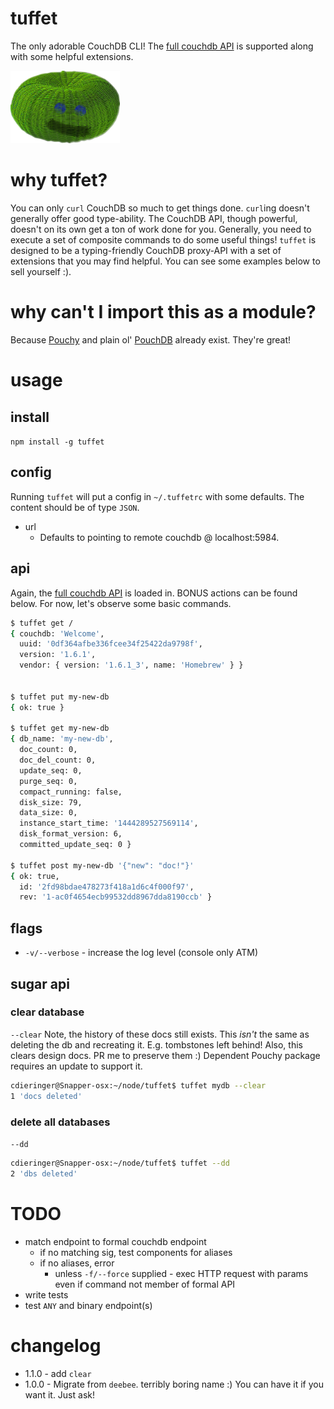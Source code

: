 # tuffet
The only adorable CouchDB CLI!  The [full couchdb API](http://docs.couchdb.org/en/latest/http-api.html) is supported along with some helpful extensions.

<img src="https://raw.githubusercontent.com/cdaringe/tuffet/master/tuffet.png" width="175">

# why tuffet?
You can only `curl` CouchDB so much to get things done.  `curl`ing doesn't generally offer good type-ability.  The CouchDB API, though powerful, doesn't on its own get a ton of work done for you.  Generally, you need to execute a set of composite commands to do some useful things!  `tuffet` is designed to be a typing-friendly CouchDB proxy-API with a set of extensions that you may find helpful.  You can see some examples below to sell yourself :).

# why can't I import this as a module?
Because [Pouchy](https://www.npmjs.com/package/pouchy) and plain ol' [PouchDB](https://www.npmjs.com/package/pouchdb) already exist.  They're great!

# usage

## install
`npm install -g tuffet`

## config
Running `tuffet` will put a config in `~/.tuffetrc` with some defaults.  The content should be of type `JSON`.

- url
    - Defaults to pointing to remote couchdb @ localhost:5984.

## api
Again, the [full couchdb API](http://docs.couchdb.org/en/latest/http-api.html) is loaded in.  BONUS actions can be found below.  For now, let's observe some basic commands.

```bash
$ tuffet get /
{ couchdb: 'Welcome',
  uuid: '0df364afbe336fcee34f25422da9798f',
  version: '1.6.1',
  vendor: { version: '1.6.1_3', name: 'Homebrew' } }


$ tuffet put my-new-db
{ ok: true }

$ tuffet get my-new-db
{ db_name: 'my-new-db',
  doc_count: 0,
  doc_del_count: 0,
  update_seq: 0,
  purge_seq: 0,
  compact_running: false,
  disk_size: 79,
  data_size: 0,
  instance_start_time: '1444289527569114',
  disk_format_version: 6,
  committed_update_seq: 0 }

$ tuffet post my-new-db '{"new": "doc!"}'
{ ok: true,
  id: '2fd98bdae478273f418a1d6c4f000f97',
  rev: '1-ac0f4654ecb99532dd8967dda8190ccb' }

```

## flags
- `-v/--verbose` - increase the log level (console only ATM)


## sugar api

### clear database
`--clear`
Note, the history of these docs still exists.  This _isn't_ the same as deleting the db and recreating it.  E.g. tombstones left behind!  Also, this clears design docs.  PR me to preserve them :)  Dependent Pouchy package requires an update to support it.

```bash
cdieringer@Snapper-osx:~/node/tuffet$ tuffet mydb --clear
1 'docs deleted'
```

### delete all databases
`--dd`

```bash
cdieringer@Snapper-osx:~/node/tuffet$ tuffet --dd
2 'dbs deleted'
```

# TODO
- match endpoint to formal couchdb endpoint
    - if no matching sig, test components for aliases
    - if no aliases, error
        - unless `-f/--force` supplied - exec HTTP request with params even if command not member of formal API
- write tests
- test `ANY` and binary endpoint(s)

# changelog
- 1.1.0 - add `clear`
- 1.0.0 - Migrate from `deebee`.  terribly boring name :)  You can have it if you want it. Just ask!
